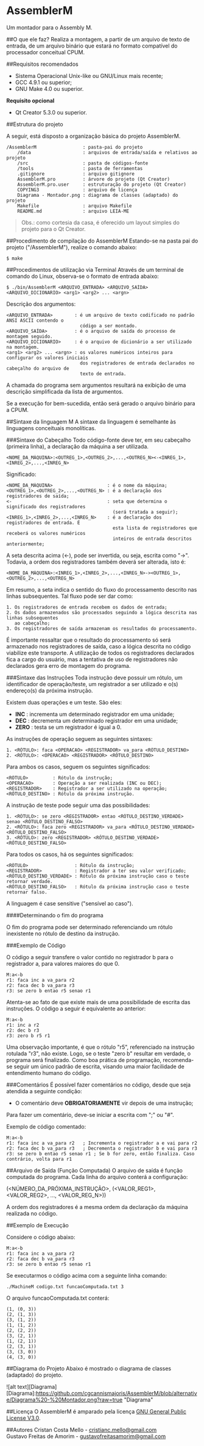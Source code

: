 # AssemblerM
Um montador para o Assembly M.

##O que ele faz?
Realiza a montagem, a partir de um arquivo de texto de entrada, de um arquivo binário que
estará no formato compatível do processador conceitual CPUM.

##Requisitos recomendados
* Sistema Operacional Unix-like ou GNU/Linux mais recente;
* GCC 4.9.1 ou superior;
* GNU Make 4.0 ou superior.

**Requisito opcional**
* Qt Creator 5.3.0 ou superior.

##Estrutura do projeto

A seguir, está disposto a organização básica do projeto AssemblerM.

	/AssemblerM					: pasta-pai do projeto	
		/data					: arquivos de entrada/saída e relativos ao projeto
		/src					: pasta de códigos-fonte
		/tools					: pasta de ferramentas
		.gitignore				: arquivo gitignore
		AssemblerM.pro			: árvore do projeto (Qt Creator)
		AssemblerM.pro.user		: estruturação do projeto (Qt Creator)
		COPYING3				: arquivo de licença
		Diagrama - Montador.png	: diagrama de classes (adaptado) do projeto
		Makefile				: arquivo Makefile
		README.md				: arquivo LEIA-ME

> Obs.: como cortesia da casa, é oferecido um layout simples do projeto para o Qt Creator.

##Procedimento de compilação do AssemblerM
Estando-se na pasta pai do projeto ("/AssemblerM"), realize o comando abaixo:

	$ make

##Procedimentos de utilização via Terminal
Através de um terminal de comando do Linux, observa-se o formato de entrada abaixo:

	$ ./bin/AssemblerM <ARQUIVO_ENTRADA> <ARQUIVO_SAÍDA> <ARQUIVO_DICIONARIO> <arg1> <arg2> ... <argn>
	
Descrição dos argumentos: 

	<ARQUIVO_ENTRADA>        : é um arquivo de texto codificado no padrão ANSI ASCII contendo o 
		                       código a ser montado.
	<ARQUIVO_SAÍDA>          : é o arquivo de saída do processo de montagem seguido.
	<ARQUIVO_DICIONARIO>     : é o arquivo de dicionário a ser utilizado na montagem.
	<arg1> <arg2> ... <argn> : os valores numéricos inteiros para configurar os valores iniciais
                               dos registradores de entrada declarados no cabeçalho do arquivo de
                               texto de entrada.

A chamada do programa sem argumentos resultará na exibição de uma descrição simplificada da lista de argumentos.
                               
Se a execução for bem-sucedida, então será gerado o arquivo binário para a CPUM.

##Sintaxe da linguagem M
A sintaxe da linguagem é semelhante às linguagens conceituais monolíticas.

###Sintaxe do Cabeçalho
Todo código-fonte deve ter, em seu cabeçalho (primeira linha), a declaração da máquina a ser utilizada.
	
	<NOME_DA_MÁQUINA>:<OUTREG_1>,<OUTREG_2>,...,<OUTREG_N><-<INREG_1>,<INREG_2>,...,<INREG_N>
	
Significado:
		
	<NOME_DA_MÁQUINA>                    : é o nome da máquina;
	<OUTREG_1>,<OUTREG_2>,...,<OUTREG_N> : é a declaração dos registradores de saída;
	<-                                   : seta que determina o significado dos registradores 
										   (será tratada a seguir);
	<INREG_1>,<INREG_2>,...,<INREG_N>    : é a declaração dos registradores de entrada. É 
									       esta lista de registradores que receberá os valores numéricos
									       inteiros de entrada descritos anteriormente;
		
A seta descrita acima (<-), pode ser invertida, ou seja, escrita como "->". Todavia, a ordem dos registradores 
também deverá ser alterada, isto é:
		
	<NOME_DA_MÁQUINA>:<INREG_1>,<INREG_2>,...,<INREG_N>-><OUTREG_1>,<OUTREG_2>,...,<OUTREG_N>
		
Em resumo, a seta indica o sentido do fluxo do processamento descrito nas linhas subsequentes.
Tal fluxo pode ser dar como:
			
	1. Os registradores de entrada recebem os dados de entrada;
	2. Os dados armazenados são processados seguindo a lógica descrita nas linhas subsequentes 
	   ao cabeçalho;
	3. Os registradores de saída armazenam os resultados do processamento.

É importante ressaltar que o resultado do processamento só será armazenado nos registradores de saída, caso a lógica
descrita no código viabilize este transporte.
A utilização de todos os registradores declarados fica a cargo do usuário, mas a tentativa de uso de registradores não 
declarados gera erro de montagem do programa.

###Sintaxe das Instruções
Toda instrução deve possuir um rótulo, um identificador de operação/teste, um registrador a ser utilizado e o(s)
endereço(s) da próxima instrução.
	
Existem duas operações e um teste. São eles:

* **INC**	: incrementa um determinado registrador em uma unidade;
* **DEC**	: decrementa um determinado registrador em uma unidade;
* **ZERO**	: testa se um registrador é igual a 0.

As instruções de operação seguem as seguintes sintaxes:
	
	1. <RÓTULO>: faca <OPERACAO> <REGISTRADOR> va_para <RÓTULO_DESTINO>
	2. <RÓTULO>: <OPERACAO> <REGISTRADOR> <RÓTULO_DESTINO>
	
Para ambos os casos, seguem os seguintes significados:
	
	<RÓTULO>         : Rótulo da instrução;
	<OPERACAO>       : Operação a ser realizada (INC ou DEC);
	<REGISTRADOR>    : Registrador a ser utilizado na operação;
	<RÓTULO_DESTINO> : Rótulo da próxima instrução.
		
A instrução de teste pode seguir uma das possibilidades:

	1. <RÓTULO>: se zero <REGISTRADOR> entao <RÓTULO_DESTINO_VERDADE> senao <RÓTULO_DESTINO_FALSO>
	2. <RÓTULO>: faca zero <REGISTRADOR> va_para <RÓTULO_DESTINO_VERDADE> <RÓTULO_DESTINO_FALSO>
	3. <RÓTULO>: zero <REGISTRADOR> <RÓTULO_DESTINO_VERDADE> <RÓTULO_DESTINO_FALSO>
	
Para todos os casos, há os seguintes significados:

	<RÓTULO>                 : Rótulo da instrução;
	<REGISTRADOR>            : Registrador a ter seu valor verificado;
	<RÓTULO_DESTINO_VERDADE> : Rótulo da próxima instrução caso o teste retornar verdade.
	<RÓTULO_DESTINO_FALSO>   : Rótulo da próxima instrução caso o teste retornar falso.

A linguagem é case sensitive ("sensível ao caso").

####Determinando o fim do programa

O fim do programa pode ser determinado referenciando um rótulo inexistente no rótulo de destino da instrução.

###Exemplo de Código

O código a seguir transfere o valor contido no registrador b para o registrador a, para valores maiores do que 0.
```
M:a<-b
r1: faca inc a va_para r2
r2: faca dec b va_para r3
r3: se zero b entao r5 senao r1
```
Atenta-se ao fato de que existe mais de uma possibilidade de escrita das instruções. O código a seguir é 
equivalente ao anterior:
```
M:a<-b
r1: inc a r2
r2: dec b r3
r3: zero b r5 r1
```

Uma observação importante, é que o rótulo "r5", referenciado na instrução rotulada "r3", não existe. Logo, 
se o teste "zero b" resultar em verdade, o programa será finalizado.
Como boa prática de programação, recomenda-se seguir um único padrão de escrita, visando uma maior facilidade de 
entendimento humano do código.

###Comentários
É possível fazer comentários no código, desde que seja atendida a seguinte condição:

* O comentário deve **OBRIGATORIAMENTE** vir depois de uma instrução;

Para fazer um comentário, deve-se iniciar a escrita com ";" ou "#".

Exemplo de código comentado:

```
M:a<-b
r1: faca inc a va_para r2	; Incrementa o registrador a e vai para r2
r2: faca dec b va_para r3	; Decrementa o registrador b e vai para r3
r3: se zero b entao r5 senao r1 ; Se b for zero, então finaliza. Caso contrário, volta para r1
```

##Arquivo de Saída (Função Computada)
O arquivo de saída é função computada do programa. Cada linha do arquivo conterá a configuração:

(<NÚMERO_DA_PRÓXIMA_INSTRUÇÃO>, (<VALOR_REG1>, <VALOR_REG2>, ..., <VALOR_REG_N>))

A ordem dos registradores é a mesma ordem da declaração da máquina realizada no código.

##Exemplo de Execução

Considere o código abaixo:
```
M:a<-b
r1: faca inc a va_para r2
r2: faca dec b va_para r3
r3: se zero b entao r5 senao r1
```

Se executarmos o código acima com a seguinte linha comando:

	./MachineM codigo.txt funcaoComputada.txt 3

O arquivo funcaoComputada.txt conterá:
```
(1, (0, 3))
(2, (1, 3))
(3, (1, 2))
(1, (1, 2))
(2, (2, 2))
(3, (2, 1))
(1, (2, 1))
(2, (3, 1))
(3, (3, 0))
(4, (3, 0))
```

##Diagrama do Projeto
Abaixo é mostrado o diagrama de classes (adaptado) do projeto.

![alt text][Diagrama]
[Diagrama]:https://github.com/cgcannismajoris/AssemblerM/blob/alternative/Diagrama%20-%20Montador.png?raw=true "Diagrama"

##Licença
O AssemblerM é amparado pela licença [GNU General Public License V3.0](https://www.gnu.org/licenses/gpl.txt).

##Autores
Cristan Costa Mello - cristianc.mello@gmail.com<br/>
Gustavo Freitas de Amorim - gustavofreitasamorim@gmail.com
